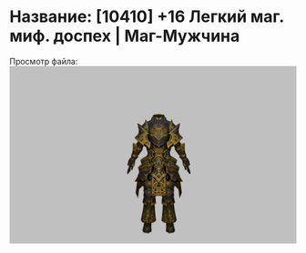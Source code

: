 # Название: [10410] +16 Легкий маг. миф. доспех | Маг-Мужчина

Просмотр файла:
![p040023.png](p040023.png)